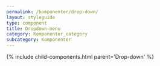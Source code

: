 ```yaml
---
permalink: /komponenter/drop-down/
layout: styleguide
type: component
title: Dropdown-menu
category: Komponenter_category
subcategory: Komponenter
---
```


{% include child-components.html parent='Drop-down' %}
